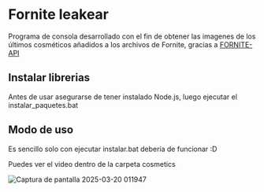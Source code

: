 
# Fornite leakear
Programa de consola desarrollado con el fin de obtener las imagenes de los últimos cosméticos añadidos a los archivos de Fornite, gracias a [FORNITE-API](https://dash.fortnite-api.com/)

## Instalar librerias
Antes de usar asegurarse de tener instalado Node.js, luego ejecutar el instalar_paquetes.bat

## Modo de uso
Es sencillo solo con ejecutar instalar.bat debería de funcionar :D  

Puedes ver el video dentro de la carpeta cosmetics

![Captura de pantalla 2025-03-20 011947](https://github.com/user-attachments/assets/898edb26-d21b-4533-8950-609e84c98a35)
